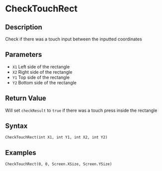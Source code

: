 # CheckTouchRect

## Description
Check if there was a touch input between the inputted coordinates

## Parameters
- `X1`
Left side of the rectangle
- `X2`
Right side of the rectangle
- `Y1`
Top side of the rectangle
- `Y2`
Bottom side of the rectangle

## Return Value
Will set `checkResult` to `true` if there was a touch press inside the rectangle

## Syntax
```
CheckTouchRect(int X1, int Y1, int X2, int Y2)
```

## Examples
```
CheckTouchRect(0, 0, Screen.XSize, Screen.YSize)
```